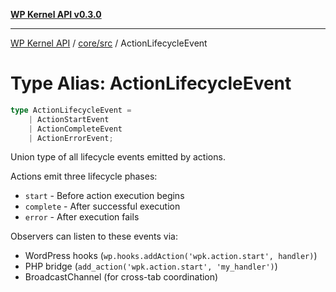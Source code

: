 [**WP Kernel API v0.3.0**](../../../README.md)

---

[WP Kernel API](../../../README.md) / [core/src](../README.md) / ActionLifecycleEvent

# Type Alias: ActionLifecycleEvent

```ts
type ActionLifecycleEvent =
	| ActionStartEvent
	| ActionCompleteEvent
	| ActionErrorEvent;
```

Union type of all lifecycle events emitted by actions.

Actions emit three lifecycle phases:

- `start` - Before action execution begins
- `complete` - After successful execution
- `error` - After execution fails

Observers can listen to these events via:

- WordPress hooks (`wp.hooks.addAction('wpk.action.start', handler)`)
- PHP bridge (`add_action('wpk.action.start', 'my_handler')`)
- BroadcastChannel (for cross-tab coordination)
